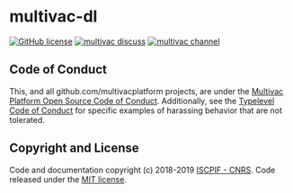 # multivac-dl

[![GitHub license](https://img.shields.io/badge/license-MIT-blue.svg)](https://github.com/multivacplatform/multivac-dl/blob/master/LICENSE) [![multivac discuss](https://img.shields.io/badge/multivac-discuss-ff69b4.svg)](https://discourse.iscpif.fr/c/multivac) [![multivac channel](https://img.shields.io/badge/multivac-chat-ff69b4.svg)](https://chat.iscpif.fr/channel/multivac)

## Code of Conduct

This, and all github.com/multivacplatform projects, are under the [Multivac Platform Open Source Code of Conduct](https://github.com/multivacplatform/code-of-conduct/blob/master/code-of-conduct.md). Additionally, see the [Typelevel Code of Conduct](http://typelevel.org/conduct) for specific examples of harassing behavior that are not tolerated.

## Copyright and License

Code and documentation copyright (c) 2018-2019 [ISCPIF - CNRS](http://iscpif.fr). Code released under the [MIT license](https://github.com/multivacplatform/multivac-dl/blob/master/LICENSE). 
